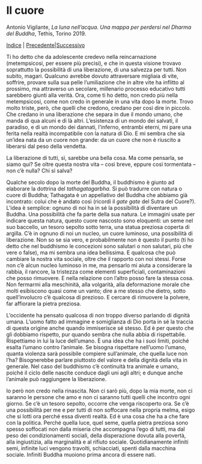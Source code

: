 
# Il cuore

Antonio Vigilante, _La luna nell’acqua. Una mappa per perdersi nel Dharma del Buddha_, Tethis, Torino 2019.

[Indice](index.md) | [Precedente](la-pietra-delle-meravigie.md)|[Successivo](intermezzo.md)

Ti ho detto che da adolescente credevo nella reincarnazione (metempsicosi, per essere più precisi), e che in questa visione trovavo soprattutto la possibilità di una liberazione, di una salvezza per tutti. Non subito, magari. Qualcuno avrebbe dovuto attraversare migliaia di vite, soffrire, provare sulla sua pelle l’umiliazione che in altre vite ha inflitto al prossimo, ma attraverso un secolare, millenario processo educativo tutti sarebbero giunti alla verità. Ora, come ti ho detto, non credo più nella metempsicosi, come non credo in generale in una vita dopo la morte. Trovo molto triste, però, che quelli che credono, credano per così dire in piccolo. Che credano in una liberazione che separa in due il mondo umano, che manda di qua alcuni e di là altri. L’esistenza di un mondo dei salvati, il paradiso, e di un mondo dei dannati, l’inferno, entrambi eterni, mi pare una ferita nella realtà incompatibile con la natura di Dio. E mi sembra che sia un’idea nata da un cuore non grande: da un cuore che non è riuscito a liberarsi dal peso della vendetta.

La liberazione di tutti, sì, sarebbe una bella cosa. Ma come pensarla, se siamo qui? Se oltre questa nostra vita – così breve, eppure così tormentata – non c’è nulla? Chi si salva?

Qualche secolo dopo la morte del Buddha, il buddhismo è giunto ad elaborare la dottrina del _tathagatagarbha_. Si può tradurre con natura o cuore di Buddha; Tathagata è un appellativo del Buddha che abbiamo già incontrato: colui che è andato così (ricordi il _gate gate_ del Sutra del Cuore?). L’idea è semplice: ognuno di noi ha in sé la possibilità di diventare un Buddha. Una possibilità che fa parte della sua natura. Le immagini usate per indicare questa natura, questo cuore nascosto sono eloquenti: un seme nel suo baccello, un tesoro sepolto sotto terra, una statua preziosa coperta di argilla. C’è in ognuno di noi un nucleo, un cuore luminoso, una possibilità di liberazione. Non so se sia vero, e probabilmente non è questo il punto (ti ho detto che nel buddhismo le concezioni sono salutari o non salutari, più che vere o false), ma mi sembra una idea bellissima. E qualcosa che può cambiare la nostra vita sociale, oltre che il rapporto con noi stessi. Forse non c’è alcun nucleo luminoso in me, ma pensarlo mi aiuta a considerare la rabbia, il rancore, la tristezza come elementi superficiali, contaminazioni che posso rimuovere. E nella relazione con l’altro posso fare la stessa cosa. Non fermarmi alla meschinità, alla volgarità, alla deformazione morale che molti esibiscono quasi come un vanto; dire a me stesso che dietro, sotto quell’involucro c’è qualcosa di prezioso. E cercare di rimuovere la polvere, far affiorare la pietra preziosa.

L’occidente ha pensato qualcosa di non troppo diverso parlando di dignità umana. L’uomo fatto ad immagine e somiglianza di Dio porta in sé la traccia di questa origine anche quando immiserisce sé stesso. Ed è per questo che gli dobbiamo rispetto, pur quando sembra che nulla abbia di rispettabile. Rispettiamo in lui la luce dell’umano. È una idea che ha i suoi limiti, poiché esalta l’umano contro l’animale. Se bisogna rispettare nell’uomo l’umano, quanta violenza sarà possibile compiere sull’animale, che quella luce non l’ha? Bisognerebbe parlare piuttosto del valore e della dignità della vita in generale. Nel caso del buddhismo c’è continuità tra animale e umano, poiché il ciclo delle nascite conduce dagli uni agli altri; e dunque anche l’animale può raggiungere la liberazione.

Io però non credo nella rinascita. Non ci sarò più, dopo la mia morte, non ci saranno le persone che amo e non ci saranno tutti quelli che incontro ogni giorno. Se c’è un tesoro sepolto, occorre che venga riscoperto ora. Se c’è una possibilità per me e per tutti di non soffocare nella propria melma, esigo che si lotti ora perché essa diventi realtà. Ed è una cosa che ha a che fare con la politica. Perché quella luce, quel seme, quella pietra preziosa sono spesso soffocati non dalla miseria che accompagna l’ego di tutti, ma dal peso dei condizionamenti sociali, della disperazione dovuta alla povertà, alla ingiustizia, alla marginalità e al rifiuto sociale. Quotidianamente infiniti semi, infinite luci vengono travolti, schiacciati, spenti dalla macchina sociale. Infiniti Buddha muoiono prima ancora di essere nati.